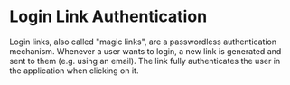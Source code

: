 # Login Link Authentication

Login links, also called "magic links", are a passwordless authentication mechanism.
Whenever a user wants to login, a new link is generated and sent to them (e.g. using an email).
The link fully authenticates the user in the application when clicking on it.

